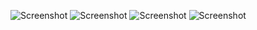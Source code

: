 ![Screenshot](CardWorkout/Assets.xcassets/CardSelectionDark.png)
![Screenshot](CardWorkout/Assets.xcassets/CardSelectionDark.png)
![Screenshot](CardWorkout/Assets.xcassets/RulesDark.png)
![Screenshot](CardWorkout/Assets.xcassets/RulesLight.png)
